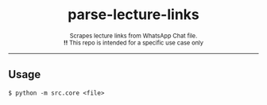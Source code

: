 <h1 align="center">
    parse-lecture-links
</h1>
<p align="center">
    <sub>
	Scrapes lecture links from WhatsApp Chat file.
    </sub><br/>
    <sub>
        <b>!!</b> This repo is intended for a specific use case only
    </sub>
</p>

---
## Usage
```console
$ python -m src.core <file>
```
